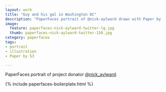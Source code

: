 ```yaml
---
layout: work
title: "Guy and his gal in Washington DC"
description: "PaperFaces portrait of @nick-aylward drawn with Paper by 53 on an iPad."
image: 
  feature: paperfaces-nick-aylward-twitter-lg.jpg
  thumb: paperfaces-nick-aylward-twitter-150.jpg
category: paperfaces
tags: 
- portrait
- illustration
- Paper by 53

---
```


PaperFaces portrait of project donator [@nick_aylward](http://twitter.com/nick_aylward).

{% include paperfaces-boilerplate.html %}